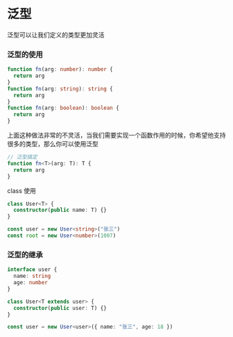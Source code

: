 # 泛型

泛型可以让我们定义的类型更加灵活

### 泛型的使用

```ts
function fn(arg: number): number {
  return arg
}
function fn(arg: string): string {
  return arg
}
function fn(arg: boolean): boolean {
  return arg
}
```

上面这种做法非常的不灵活，当我们需要实现一个函数作用的时候，你希望他支持很多的类型，那么你可以使用泛型

```ts
// 泛型搞定
function fn<T>(arg: T): T {
  return arg
}
```

class 使用

```ts
class User<T> {
  constructor(public name: T) {}
}

const user = new User<string>("张三")
const root = new User<number>(1007)
```

### 泛型的继承

```ts
interface user {
  name: string
  age: number
}

class User<T extends user> {
  constructor(public user: T) {}
}

const user = new User<user>({ name: "张三", age: 18 })
```
